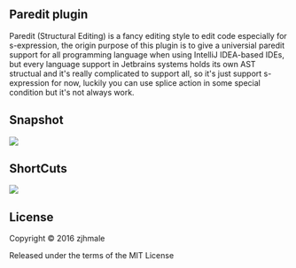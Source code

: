 ## Paredit plugin

Paredit (Structural Editing) is a fancy editing style to edit code especially for s-expression, the origin purpose of this plugin is to give a universial paredit support for all programming language when using IntelliJ IDEA-based IDEs, but every language support in Jetbrains systems holds its own AST structual and it's really complicated to support all, so it's just support s-expression for now, luckily you can use splice action in some special condition but it's not always work.

## Snapshot

![](./pics/snapshot.png)

## ShortCuts

![](./pics/shotcuts.png)

## License

Copyright © 2016 zjhmale

Released under the terms of the MIT License
